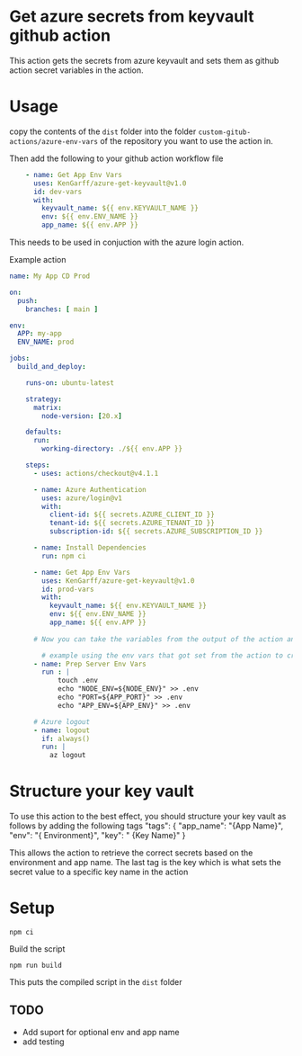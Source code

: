# Get azure secrets from keyvault github action

This action gets the secrets from azure keyvault and sets them as github action secret variables in the action.

# Usage

copy the contents of the `dist` folder into the folder `custom-gitub-actions/azure-env-vars` of the repository you want to use the action in.

Then add the following to your github action workflow file

```yaml
    - name: Get App Env Vars
      uses: KenGarff/azure-get-keyvault@v1.0
      id: dev-vars
      with:
        keyvault_name: ${{ env.KEYVAULT_NAME }}	  	
        env: ${{ env.ENV_NAME }}
        app_name: ${{ env.APP }}
```

This needs to be used in conjuction with the azure login action.

Example action

```yaml
name: My App CD Prod

on:
  push:
    branches: [ main ]

env:
  APP: my-app
  ENV_NAME: prod

jobs:
  build_and_deploy:

    runs-on: ubuntu-latest

    strategy:
      matrix:
        node-version: [20.x]

    defaults:
      run:
        working-directory: ./${{ env.APP }}

    steps:
      - uses: actions/checkout@v4.1.1

      - name: Azure Authentication
        uses: azure/login@v1
        with:
          client-id: ${{ secrets.AZURE_CLIENT_ID }}
          tenant-id: ${{ secrets.AZURE_TENANT_ID }}
          subscription-id: ${{ secrets.AZURE_SUBSCRIPTION_ID }}

      - name: Install Dependencies
        run: npm ci

      - name: Get App Env Vars
        uses: KenGarff/azure-get-keyvault@v1.0
        id: prod-vars
        with:
          keyvault_name: ${{ env.KEYVAULT_NAME }}	
          env: ${{ env.ENV_NAME }}
          app_name: ${{ env.APP }}
	
	  # Now you can take the variables from the output of the action and use them in your action or create a env file for you app which all get added to 

        # example using the env vars that got set from the action to create a .env for a nodejs app
      - name: Prep Server Env Vars
        run : |
            touch .env
            echo "NODE_ENV=${NODE_ENV}" >> .env
            echo "PORT=${APP_PORT}" >> .env
            echo "APP_ENV=${APP_ENV}" >> .env

      # Azure logout 
      - name: logout
        if: always()
        run: |
          az logout
```

# Structure your key vault

To use this action to the best effect, you should structure your key vault as follows by adding the following tags 
"tags": {
	"app_name": "{App Name}",
	"env": "{ Environment}",
	"key": " {Key Name}"
}

This allows the action to retrieve the correct secrets based on the environment and app name. The last tag is the key which is what sets the secret value to a specific key name in the action 

# Setup

```
npm ci
```

Build the script
```
npm run build
```

This puts the compiled script in the `dist` folder


## TODO

- Add suport for optional env and app name
- add testing
